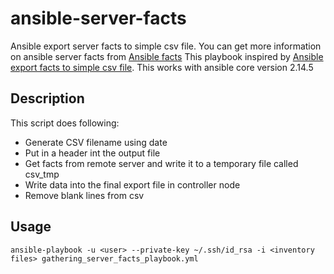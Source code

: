 # ansible-server-facts
Ansible export server facts to simple csv file. You can get more information on ansible server facts from [Ansible facts]
This playbook inspired by [Ansible export facts to simple csv file]. This works with ansible core version 2.14.5

## Description
This script does following:

* Generate CSV filename using date
* Put in a header int the output file
* Get facts from remote server and write it to a temporary file called csv_tmp
* Write data into the final export file in controller node
* Remove blank lines from csv

## Usage
```
ansible-playbook -u <user> --private-key ~/.ssh/id_rsa -i <inventory files> gathering_server_facts_playbook.yml
```

[Ansible facts]: https://docs.ansible.com/ansible/latest/playbook_guide/playbooks_vars_facts.html
[Ansible export facts to simple csv file]: https://www.uni-koeln.de/~pbogusze/posts/Ansible_export_facts_to_simple_csv_file.html
